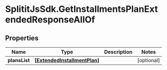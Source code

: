 # SplititJsSdk.GetInstallmentsPlanExtendedResponseAllOf

## Properties

Name | Type | Description | Notes
------------ | ------------- | ------------- | -------------
**plansList** | [**[ExtendedInstallmentPlan]**](ExtendedInstallmentPlan.md) |  | [optional] 



